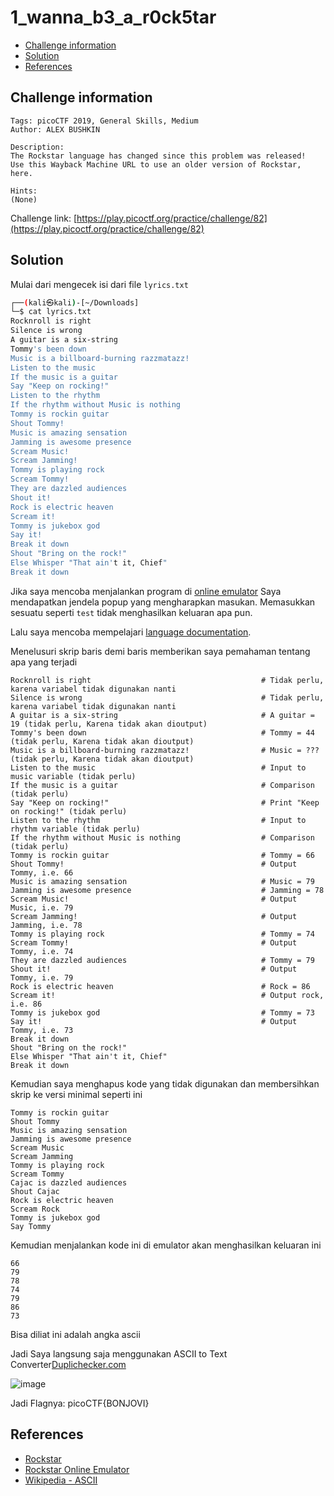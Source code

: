 # 1_wanna_b3_a_r0ck5tar

- [Challenge information](#challenge-information)
- [Solution](#solution)
- [References](#references)

## Challenge information
```
Tags: picoCTF 2019, General Skills, Medium
Author: ALEX BUSHKIN

Description:
The Rockstar language has changed since this problem was released! 
Use this Wayback Machine URL to use an older version of Rockstar, here.

Hints:
(None)
```
Challenge link: [https://play.picoctf.org/practice/challenge/82](https://play.picoctf.org/practice/challenge/82)

## Solution

Mulai dari mengecek isi dari file `lyrics.txt`
```bash
┌──(kali㉿kali)-[~/Downloads]
└─$ cat lyrics.txt 
Rocknroll is right              
Silence is wrong                
A guitar is a six-string        
Tommy's been down               
Music is a billboard-burning razzmatazz!
Listen to the music             
If the music is a guitar                  
Say "Keep on rocking!"                
Listen to the rhythm
If the rhythm without Music is nothing
Tommy is rockin guitar
Shout Tommy!                    
Music is amazing sensation 
Jamming is awesome presence
Scream Music!                   
Scream Jamming!                 
Tommy is playing rock           
Scream Tommy!       
They are dazzled audiences                  
Shout it!
Rock is electric heaven                     
Scream it!
Tommy is jukebox god            
Say it!                                     
Break it down
Shout "Bring on the rock!"
Else Whisper "That ain't it, Chief"                 
Break it down   
```

Jika saya mencoba menjalankan program di [online emulator](https://web.archive.org/web/20190522020843/https://codewithrockstar.com/online) Saya mendapatkan jendela popup yang mengharapkan masukan. Memasukkan sesuatu seperti `test` tidak menghasilkan keluaran apa pun.

Lalu saya mencoba mempelajari [language documentation](https://codewithrockstar.com/docs).

Menelusuri skrip baris demi baris memberikan saya pemahaman tentang apa yang terjadi
```
Rocknroll is right                                      # Tidak perlu, karena variabel tidak digunakan nanti  
Silence is wrong                                        # Tidak perlu, karena variabel tidak digunakan nanti  
A guitar is a six-string                                # A guitar = 19 (tidak perlu, Karena tidak akan dioutput)
Tommy's been down                                       # Tommy = 44 (tidak perlu, Karena tidak akan dioutput)
Music is a billboard-burning razzmatazz!                # Music = ??? (tidak perlu, Karena tidak akan dioutput)
Listen to the music                                     # Input to music variable (tidak perlu)          
If the music is a guitar                                # Comparison (tidak perlu)
Say "Keep on rocking!"                                  # Print "Keep on rocking!" (tidak perlu)
Listen to the rhythm                                    # Input to rhythm variable (tidak perlu)
If the rhythm without Music is nothing                  # Comparison (tidak perlu)
Tommy is rockin guitar                                  # Tommy = 66
Shout Tommy!                                            # Output Tommy, i.e. 66
Music is amazing sensation                              # Music = 79
Jamming is awesome presence                             # Jamming = 78
Scream Music!                                           # Output Music, i.e. 79
Scream Jamming!                                         # Output Jamming, i.e. 78
Tommy is playing rock                                   # Tommy = 74
Scream Tommy!                                           # Output Tommy, i.e. 74
They are dazzled audiences                              # Tommy = 79
Shout it!                                               # Output Tommy, i.e. 79
Rock is electric heaven                                 # Rock = 86
Scream it!                                              # Output rock, i.e. 86
Tommy is jukebox god                                    # Tommy = 73
Say it!                                                 # Output Tommy, i.e. 73
Break it down
Shout "Bring on the rock!"
Else Whisper "That ain't it, Chief"                 
Break it down 
```

Kemudian saya menghapus kode yang tidak digunakan dan membersihkan skrip ke versi minimal seperti ini
```
Tommy is rockin guitar
Shout Tommy
Music is amazing sensation
Jamming is awesome presence
Scream Music
Scream Jamming
Tommy is playing rock
Scream Tommy
Cajac is dazzled audiences
Shout Cajac 
Rock is electric heaven
Scream Rock
Tommy is jukebox god
Say Tommy
```

Kemudian menjalankan kode ini di emulator akan menghasilkan keluaran ini
```
66
79
78
74
79
86
73
```
Bisa diliat ini adalah angka ascii

Jadi Saya langsung saja menggunakan ASCII to Text Converter[Duplichecker.com](https://www.duplichecker.com/ascii-to-text.php)

![image](https://github.com/user-attachments/assets/3b750970-db02-4df6-b415-32f35e3c9579)

Jadi Flagnya: picoCTF{BONJOVI}

## References

- [Rockstar](https://esolangs.org/wiki/Rockstar)
- [Rockstar Online Emulator](https://web.archive.org/web/20190522020843/https://codewithrockstar.com/online)
- [Wikipedia - ASCII](https://en.wikipedia.org/wiki/ASCII)

